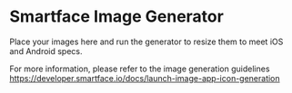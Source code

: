 # Smartface Image Generator

Place your images here and run the generator to resize them to meet iOS and Android specs.

For more information, please refer to the image generation guidelines https://developer.smartface.io/docs/launch-image-app-icon-generation
